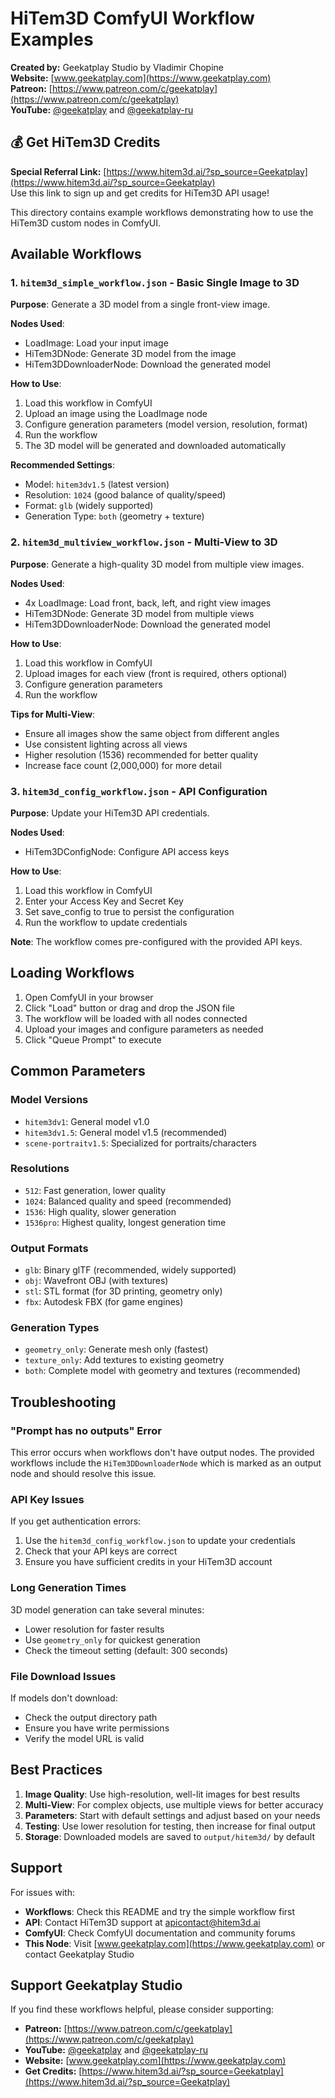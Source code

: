 # HiTem3D ComfyUI Workflow Examples

**Created by:** Geekatplay Studio by Vladimir Chopine  
**Website:** [www.geekatplay.com](https://www.geekatplay.com)  
**Patreon:** [https://www.patreon.com/c/geekatplay](https://www.patreon.com/c/geekatplay)  
**YouTube:** [@geekatplay](https://www.youtube.com/@geekatplay) and [@geekatplay-ru](https://www.youtube.com/@geekatplay-ru)  

## 💰 Get HiTem3D Credits
**Special Referral Link:** [https://www.hitem3d.ai/?sp_source=Geekatplay](https://www.hitem3d.ai/?sp_source=Geekatplay)  
Use this link to sign up and get credits for HiTem3D API usage!

This directory contains example workflows demonstrating how to use the HiTem3D custom nodes in ComfyUI.

## Available Workflows

### 1. `hitem3d_simple_workflow.json` - Basic Single Image to 3D
**Purpose**: Generate a 3D model from a single front-view image.

**Nodes Used**:
- LoadImage: Load your input image
- HiTem3DNode: Generate 3D model from the image
- HiTem3DDownloaderNode: Download the generated model

**How to Use**:
1. Load this workflow in ComfyUI
2. Upload an image using the LoadImage node
3. Configure generation parameters (model version, resolution, format)
4. Run the workflow
5. The 3D model will be generated and downloaded automatically

**Recommended Settings**:
- Model: `hitem3dv1.5` (latest version)
- Resolution: `1024` (good balance of quality/speed)
- Format: `glb` (widely supported)
- Generation Type: `both` (geometry + texture)

### 2. `hitem3d_multiview_workflow.json` - Multi-View to 3D
**Purpose**: Generate a high-quality 3D model from multiple view images.

**Nodes Used**:
- 4x LoadImage: Load front, back, left, and right view images
- HiTem3DNode: Generate 3D model from multiple views
- HiTem3DDownloaderNode: Download the generated model

**How to Use**:
1. Load this workflow in ComfyUI
2. Upload images for each view (front is required, others optional)
3. Configure generation parameters
4. Run the workflow

**Tips for Multi-View**:
- Ensure all images show the same object from different angles
- Use consistent lighting across all views
- Higher resolution (1536) recommended for better quality
- Increase face count (2,000,000) for more detail

### 3. `hitem3d_config_workflow.json` - API Configuration
**Purpose**: Update your HiTem3D API credentials.

**Nodes Used**:
- HiTem3DConfigNode: Configure API access keys

**How to Use**:
1. Load this workflow in ComfyUI
2. Enter your Access Key and Secret Key
3. Set save_config to true to persist the configuration
4. Run the workflow to update credentials

**Note**: The workflow comes pre-configured with the provided API keys.

## Loading Workflows

1. Open ComfyUI in your browser
2. Click "Load" button or drag and drop the JSON file
3. The workflow will be loaded with all nodes connected
4. Upload your images and configure parameters as needed
5. Click "Queue Prompt" to execute

## Common Parameters

### Model Versions
- `hitem3dv1`: General model v1.0
- `hitem3dv1.5`: General model v1.5 (recommended)
- `scene-portraitv1.5`: Specialized for portraits/characters

### Resolutions
- `512`: Fast generation, lower quality
- `1024`: Balanced quality and speed (recommended)
- `1536`: High quality, slower generation
- `1536pro`: Highest quality, longest generation time

### Output Formats
- `glb`: Binary glTF (recommended, widely supported)
- `obj`: Wavefront OBJ (with textures)
- `stl`: STL format (for 3D printing, geometry only)
- `fbx`: Autodesk FBX (for game engines)

### Generation Types
- `geometry_only`: Generate mesh only (fastest)
- `texture_only`: Add textures to existing geometry
- `both`: Complete model with geometry and textures (recommended)

## Troubleshooting

### "Prompt has no outputs" Error
This error occurs when workflows don't have output nodes. The provided workflows include the `HiTem3DDownloaderNode` which is marked as an output node and should resolve this issue.

### API Key Issues
If you get authentication errors:
1. Use the `hitem3d_config_workflow.json` to update your credentials
2. Check that your API keys are correct
3. Ensure you have sufficient credits in your HiTem3D account

### Long Generation Times
3D model generation can take several minutes:
- Lower resolution for faster results
- Use `geometry_only` for quickest generation
- Check the timeout setting (default: 300 seconds)

### File Download Issues
If models don't download:
- Check the output directory path
- Ensure you have write permissions
- Verify the model URL is valid

## Best Practices

1. **Image Quality**: Use high-resolution, well-lit images for best results
2. **Multi-View**: For complex objects, use multiple views for better accuracy
3. **Parameters**: Start with default settings and adjust based on your needs
4. **Testing**: Use lower resolution for testing, then increase for final output
5. **Storage**: Downloaded models are saved to `output/hitem3d/` by default

## Support

For issues with:
- **Workflows**: Check this README and try the simple workflow first
- **API**: Contact HiTem3D support at apicontact@hitem3d.ai
- **ComfyUI**: Check ComfyUI documentation and community forums
- **This Node**: Visit [www.geekatplay.com](https://www.geekatplay.com) or contact Geekatplay Studio

## Support Geekatplay Studio

If you find these workflows helpful, please consider supporting:
- **Patreon:** [https://www.patreon.com/c/geekatplay](https://www.patreon.com/c/geekatplay)
- **YouTube:** [@geekatplay](https://www.youtube.com/@geekatplay) and [@geekatplay-ru](https://www.youtube.com/@geekatplay-ru)
- **Website:** [www.geekatplay.com](https://www.geekatplay.com)
- **Get Credits:** [https://www.hitem3d.ai/?sp_source=Geekatplay](https://www.hitem3d.ai/?sp_source=Geekatplay)